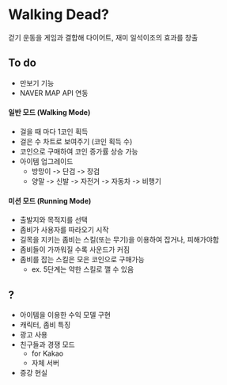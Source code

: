 # Walking Dead?
걷기 운동을 게임과 결합해 다이어트, 재미 일석이조의 효과를 창출

## To do

- 만보기 기능
- NAVER MAP API 연동

#### 일반 모드 (Walking Mode)

- 걸을 때 마다 1코인 획득
- 걸은 수 차트로 보여주기 (코인 획득 수)
- 코인으로 구매하여 코인 증가률 상승 가능
- 아이템 업그레이드 
  - 방망이 -> 단검 -> 장검
  - 양말 -> 신발 -> 자전거 -> 자동차 -> 비행기 

#### 미션 모드 (Running Mode)

- 출발지와 목적지를 선택
- 좀비가 사용자를 따라오기 시작
- 길목을 지키는 좀비는 스킬(또는 무기)을 이용하여 잡거나, 피해가야함
- 좀비들이 가까워질 수록 사운드가 커짐
- 좀비를 잡는 스킬은 모은 코인으로 구매가능
  - ex. 5단계는 약한 스킬로 깰 수 있음
 
## ?
- 아이템을 이용한 수익 모델 구현
- 캐릭터, 좀비 특징
- 광고 사용
- 친구들과 경쟁 모드 
  - for Kakao
  - 자체 서버
- 증강 현실
